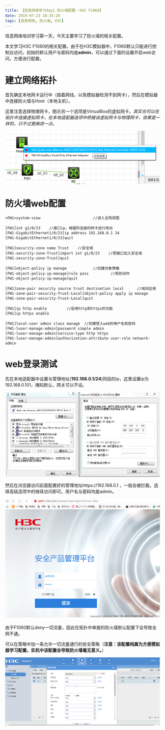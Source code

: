 ```yaml
---
title: 【信息网络学习day1 防火墙配置--H3C F1060】
date: 2019-07-23 18:35:26
tags: [信息网络, 防火墙, H3C]
---
```


信息网络培训学习第一天，今天主要学习了防火墙的相关配置。

本文学习H3C F1060的相关配置。由于在H3C模拟器中，F1060默认只能进行控制台访问，初始的默认用户与密码均是**admin**，可以通过下面的设置开启web访问，方便进行配置。

<!-- more -->

# 建立网络拓扑

首先确定本地网卡运行中（插着网线，以免模拟器检测不到网卡），然后在模拟器中连接防火墙与Host（本地主机）。

这里注意选择物理网卡，图示另一个选项是VirtualBox的虚拟网卡，*其实也可以在拓扑中连接虚拟网卡，在本地适配器选项中桥接该虚拟网卡与物理网卡，效果是一样的，只不过更麻烦一点。*

![](./1011/1.PNG)

# 防火墙web配置

```
<FW1>system-view                        //进入全局视图

[FW1]int g1/0/23    //接口ip，根据所连接的网卡进行改动
[FW1-GigabitEthernet1/0/23]ip address 192.168.0.1 24 
[FW1-GigabitEthernet1/0/23]quit

[FW1]security-zone name Trust	 //安全域
[FW1-security-zone-Trust]import int g1/0/23    //把接口加入安全域
[FW1-security-zone-Trust]quit

[FW1]object-policy ip manage	        //创建对象策略
[FW1-object-policy-ip-manage]rule pass			//规则动作
[FW1-object-policy-ip-manage]quit

[FW1]zone-pair security source trust destination local      //域间应用
[FW1-zone-pair-security-Trust-Local]object-policy apply ip manage
[FW1-zone-pair-security-Trust-Local]quit

[FW1]ip http enable			//启用http和https的功能
[FW1]ip https enable 

[FW1]local-user admin class manage	//创建登入web的用户名和密码
[FW1-luser-manage-admin]password simple admin 
[FW1-luser-manage-admin]service-type http https 
[FW1-luser-manage-admin]authorization-attribute user-role network-admin
```

# web登录测试

先在本地适配器中设置与管理地址(**192.168.0.1/24**)同段的ip，这里设置ip为192.168.0.101，掩码默认，网关可以不设。

![](./1011/2.PNG)

然后在浏览器访问前面配置好的管理地址https://192.168.0.1 ，一般会被拦截，选择高级选项中的继续访问即可。用户名与密码均是admin。

![](./1011/3.PNG)

由于F1060默认deny一切流量，因此在拓扑中串接的防火墙默认配置下会导致全网不通。

可以在策略中加一条允许一切流量通行的安全策略（**注意：该配置纯属为方便模拟器学习配置，实机中该配置会导致防火墙毫无意义。**）

![](./1011/4.PNG)
